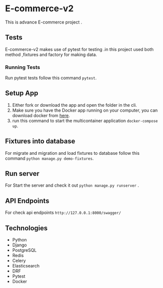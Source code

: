# E-commerce-v2
This is advance E-commerce project .

## Tests
E-commerce-v2 makes use of pytest for testing .in this project used both method ,fixtures and factory for making data.
### Running Tests
Run pytest tests follow this command `pytest`.

## Setup App
1. Either fork or download the app and open the folder in the cli.
2. Make sure you have the Docker app running on your computer, you can download docker from [here](https://www.docker.com/products/docker-desktop).
3. run this command to start the multicontainer application `docker-compose up`.

## Fixtures into database
For migrate and migration and load fixtures to database follow this command `python manage.py demo-fixtures`.

## Run server
For Start the server and check it out `python manage.py runserver` .

## API Endpoints
For check api endpoints `http://127.0.0.1:8000/swagger/`

## Technologies
  - Python
  - Django
  - PostgreSQL
  - Redis
  - Celery
  - Elasticsearch
  - DRF
  - Pytest
  - Docker
